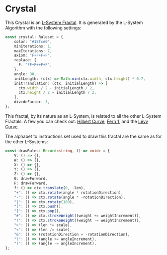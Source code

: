 # Crystal

This Crystal is an [L-System Fractal](https://en.wikipedia.org/wiki/L-system). It is generated by the L-System Algorithm with the following settings: 

```ts
const crystal: Ruleset = {
    color: "#18fce0",
    minIterations: 1,
    maxIterations: 7,
    axiom: "F+F+F+F",
    replace: {
      F: "FF+F++F+F",
    },
    angle: 90,
    initLength: (ctx) => Math.min(ctx.width, ctx.height) * 0.7,
    initTranslation: (ctx, initialLength) => [
      ctx.width / 2 - initialLength / 2,
      ctx.height / 2 + initialLength / 2,
    ],
    divideFactor: 3,
};
```

This fractal, by its nature as an L-System, is related to all the other L-System Fractals. A few you can check out: [Hilbert Curve](/l-system/hilbert-curve), [Fern 1](/l-system/fern-1), and the [Lévy Curve](/l-system/levy-curve).

The alphabet to instructions set used to draw this fractal are the same as for the other L-Systems:

```ts
const drawRules: Record<string, () => void> = {
    V: () => {},
    W: () => {},
    X: () => {},
    Y: () => {},
    Z: () => {},
    G: drawForward,
    F: drawForward,
    f: () => ctx.translate(0, -len),
    "+": () => ctx.rotate(angle * rotationDirection),
    "-": () => ctx.rotate(angle * -rotationDirection),
    "|": () => ctx.rotate(180),
    "[": () => ctx.push(),
    "]": () => ctx.pop(),
    "#": () => ctx.strokeWeight((weight += weightIncrement)),
    "!": () => ctx.strokeWeight((weight -= weightIncrement)),
    ">": () => (len *= scale),
    "<": () => (len /= scale),
    "&": () => (rotationDirection = -rotationDirection),
    "(": () => (angle += angleIncrement),
    ")": () => (angle -= angleIncrement),
};
```